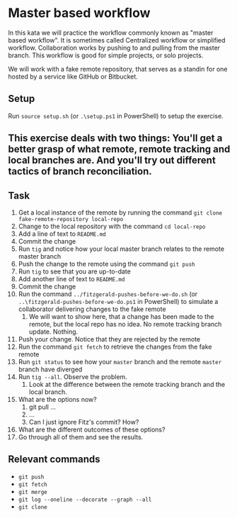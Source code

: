 # Master based workflow

In this kata we will practice the workflow commonly known as "master based workflow". It is sometimes called Centralized workflow or simplified workflow. Collaboration works by pushing to and pulling from the master branch. This workflow is good for simple projects, or solo projects.

We will work with a fake remote repository, that serves as a standin for one hosted by a service like GitHub or Bitbucket.

## Setup

Run `source setup.sh` (or `.\setup.ps1` in PowerShell) to setup the exercise.

## This exercise deals with two things: You'll get a better grasp of what remote, remote tracking and local branches are. And you'll try out different tactics of branch reconciliation.

## Task

1. Get a local instance of the remote by running the command `git clone fake-remote-repository local-repo`
2. Change to the local repository with the command `cd local-repo`
3. Add a line of text to `README.md`
4. Commit the change 
5. Run `tig` and notice how your local master branch relates to the remote master branch
6. Push the change to the remote using the command `git push`
7. Run `tig` to see that you are up-to-date
8. Add another line of text to `README.md`
9. Commit the change
10. Run the command `../fitzgerald-pushes-before-we-do.sh` (or `..\fitzgerald-pushes-before-we-do.ps1` in PowerShell) to simulate a collaborator delivering changes to the fake remote
    1. We will want to show here, that a change has been made to the remote, but the local repo has no idea. No remote tracking branch update. Nothing.
11. Push your change. Notice that they are rejected by the remote
12. Run the command `git fetch` to retrieve the changes from the fake remote
13. Run `git status` to see how your `master` branch and the remote `master` branch have diverged
12. Run `tig --all`. Observe the problem.
    1. Look at the difference between the remote tracking branch and the local branch.
13. What are the options now?
    1. git pull ...
    2. ...
    3. Can I just ignore Fitz's commit? How?
14. What are the different outcomes of these options?
15. Go through all of them and see the results.

## Relevant commands

- `git push`
- `git fetch`
- `git merge`
- `git log --oneline --decorate --graph --all`
- `git clone`
